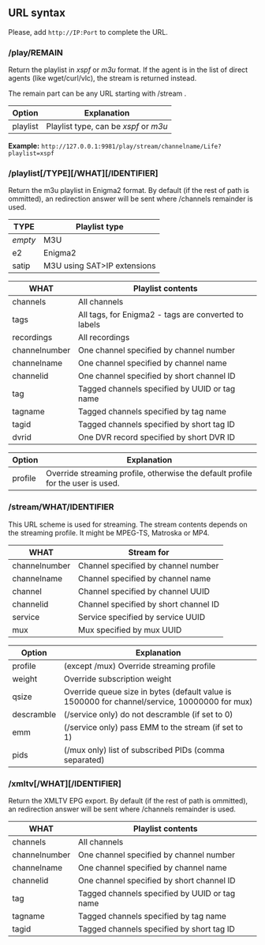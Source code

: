 ## URL syntax

Please, add `http://IP:Port` to complete the URL.

### /play/REMAIN

Return the playlist in *xspf* or *m3u* format. If the agent is in the list
of direct agents (like wget/curl/vlc), the stream is returned instead.

The remain part can be any URL starting with /stream .

Option   | Explanation
---------|------------------------------------------
playlist | Playlist type, can be *xspf* or *m3u*

**Example:** `http://127.0.0.1:9981/play/stream/channelname/Life?playlist=xspf`

### /playlist[/TYPE][/WHAT][/IDENTIFIER]

Return the m3u playlist in Enigma2 format. By default (if the rest of path
is ommitted), an redirection answer will be sent where /channels remainder
is used.

TYPE          | Playlist type
--------------|----------------------------------------
*empty*       | M3U
e2            | Enigma2
satip         | M3U using SAT>IP extensions

WHAT          | Playlist contents
--------------|------------------------------------------------------------
channels      | All channels
tags          | All tags, for Enigma2 - tags are converted to labels
recordings    | All recordings
channelnumber | One channel specified by channel number
channelname   | One channel specified by channel name
channelid     | One channel specified by short channel ID
tag           | Tagged channels specified by UUID or tag name
tagname       | Tagged channels specified by tag name
tagid         | Tagged channels specified by short tag ID
dvrid         | One DVR record specified by short DVR ID

Option   | Explanation
---------|------------------------------------------------------------------------------
profile  | Override streaming profile, otherwise the default profile for the user is used.

### /stream/WHAT/IDENTIFIER

This URL scheme is used for streaming. The stream contents depends on the
streaming profile. It might be MPEG-TS, Matroska or MP4.

WHAT          | Stream for
--------------|------------------------------------------------------------
channelnumber | Channel specified by channel number
channelname   | Channel specified by channel name
channel       | Channel specified by channel UUID
channelid     | Channel specified by short channel ID
service       | Service specified by service UUID
mux           | Mux specified by mux UUID

Option     | Explanation
-----------|------------------------------------------------------------------------------
profile    | (except /mux) Override streaming profile
weight     | Override subscription weight
qsize      | Override queue size in bytes (default value is 1500000 for channel/service, 10000000 for mux)
descramble | (/service only) do not descramble (if set to 0)
emm        | (/service only) pass EMM to the stream (if set to 1)
pids       | (/mux only) list of subscribed PIDs (comma separated)

### /xmltv[/WHAT][/IDENTIFIER]

Return the XMLTV EPG export. By default (if the rest of path
is ommitted), an redirection answer will be sent where /channels remainder
is used.

WHAT          | Playlist contents
--------------|------------------------------------------------------------
channels      | All channels
channelnumber | One channel specified by channel number
channelname   | One channel specified by channel name
channelid     | One channel specified by short channel ID
tag           | Tagged channels specified by UUID or tag name
tagname       | Tagged channels specified by tag name
tagid         | Tagged channels specified by short tag ID
